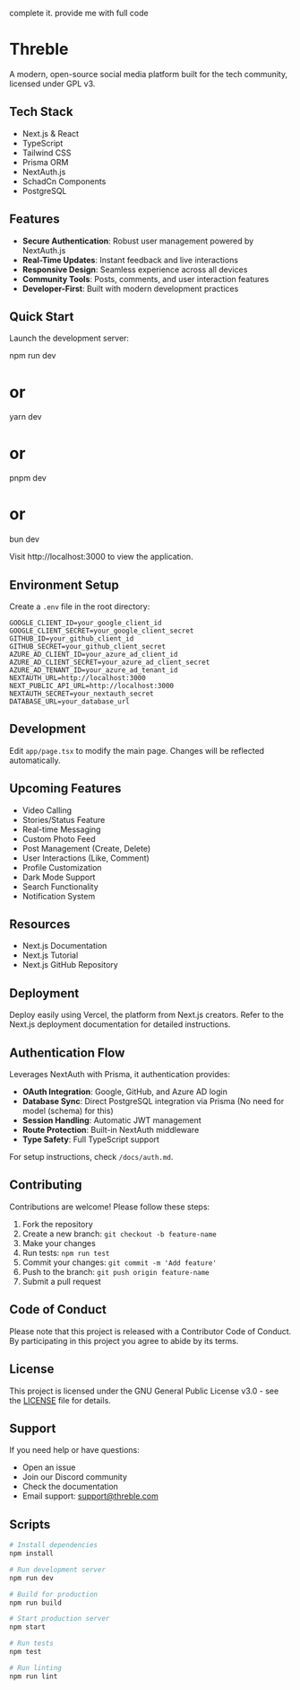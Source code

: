 complete it. provide me with full code

# Threble

A modern, open-source social media platform built for the tech community, licensed under GPL v3.

## Tech Stack

- Next.js & React
- TypeScript
- Tailwind CSS
- Prisma ORM
- NextAuth.js
- SchadCn Components
- PostgreSQL

## Features

- **Secure Authentication**: Robust user management powered by NextAuth.js
- **Real-Time Updates**: Instant feedback and live interactions
- **Responsive Design**: Seamless experience across all devices
- **Community Tools**: Posts, comments, and user interaction features
- **Developer-First**: Built with modern development practices

## Quick Start

Launch the development server:

npm run dev
# or
yarn dev
# or
pnpm dev
# or
bun dev

Visit http://localhost:3000 to view the application.

## Environment Setup

Create a `.env` file in the root directory:

```env
GOOGLE_CLIENT_ID=your_google_client_id
GOOGLE_CLIENT_SECRET=your_google_client_secret
GITHUB_ID=your_github_client_id
GITHUB_SECRET=your_github_client_secret
AZURE_AD_CLIENT_ID=your_azure_ad_client_id
AZURE_AD_CLIENT_SECRET=your_azure_ad_client_secret
AZURE_AD_TENANT_ID=your_azure_ad_tenant_id
NEXTAUTH_URL=http://localhost:3000
NEXT_PUBLIC_API_URL=http://localhost:3000
NEXTAUTH_SECRET=your_nextauth_secret
DATABASE_URL=your_database_url
```

## Development

Edit `app/page.tsx` to modify the main page. Changes will be reflected automatically.

## Upcoming Features

- Video Calling
- Stories/Status Feature
- Real-time Messaging
- Custom Photo Feed
- Post Management (Create, Delete)
- User Interactions (Like, Comment)
- Profile Customization
- Dark Mode Support
- Search Functionality
- Notification System

## Resources

- Next.js Documentation
- Next.js Tutorial
- Next.js GitHub Repository

## Deployment

Deploy easily using Vercel, the platform from Next.js creators. Refer to the Next.js deployment documentation for detailed instructions.

## Authentication Flow

Leverages NextAuth with Prisma, it authentication provides:

- **OAuth Integration**: Google, GitHub, and Azure AD login
- **Database Sync**: Direct PostgreSQL integration via Prisma (No need for model (schema) for this)
- **Session Handling**: Automatic JWT management
- **Route Protection**: Built-in NextAuth middleware
- **Type Safety**: Full TypeScript support

For setup instructions, check `/docs/auth.md`.

## Contributing

Contributions are welcome! Please follow these steps:

1. Fork the repository
2. Create a new branch: `git checkout -b feature-name`
3. Make your changes
4. Run tests: `npm run test`
5. Commit your changes: `git commit -m 'Add feature'`
6. Push to the branch: `git push origin feature-name`
7. Submit a pull request

## Code of Conduct

Please note that this project is released with a Contributor Code of Conduct. By participating in this project you agree to abide by its terms.

## License

This project is licensed under the GNU General Public License v3.0 - see the [LICENSE](LICENSE) file for details.

## Support

If you need help or have questions:
- Open an issue
- Join our Discord community
- Check the documentation
- Email support: support@threble.com


## Scripts

```bash
# Install dependencies
npm install

# Run development server
npm run dev

# Build for production
npm run build

# Start production server
npm start

# Run tests
npm test

# Run linting
npm run lint
```

